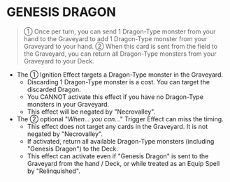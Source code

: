 # GENESIS DRAGON

> ① Once per turn, you can send 1 Dragon-Type monster from your hand to the Graveyard to add 1 Dragon-Type monster from your Graveyard to your hand. ② When this card is sent from the field to the Graveyard, you can return all Dragon-Type monsters from your Graveyard to your Deck.

*   The ① Ignition Effect targets a Dragon-Type monster in the Graveyard.
    *   Discarding 1 Dragon-Type monster is a cost. You can target the discarded Dragon.
    *   You CANNOT activate this effect if you have no Dragon-Type monsters in your Graveyard.
    *   This effect will be negated by "Necrovalley".
*   The ② optional "_When... you can..._" Trigger Effect can miss the timing.
    *   This effect does not target any cards in the Graveyard. It is not negated by "Necrovalley".
    *   If activated, return all available Dragon-Type monsters (including "Genesis Dragon") to the Deck.
    *   This effect can activate even if "Genesis Dragon" is sent to the Graveyard from the hand / Deck, or while treated as an Equip Spell by "Relinquished".
